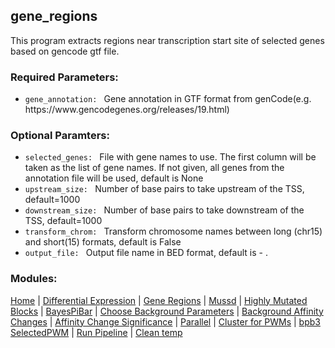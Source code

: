## gene_regions
<p>This program extracts regions near transcription start site of selected genes based on gencode gtf file. </p>

### Required Parameters:
<ul>
  <li><code>gene_annotation: </code> Gene annotation in GTF format from genCode(e.g. https://www.gencodegenes.org/releases/19.html)</li>
 </ul>

### Optional Paramters:


<ul>
  <li><code>selected_genes: </code> File with gene names to use. The first column will be taken as the list of gene names. If not given, all genes from the annotation file will be used, default is None</li>
  <li><code>upstream_size: </code> Number of base pairs to take upstream of the TSS, default=1000</li>
<li><code>downstream_size: </code> Number of base pairs to take downstream of the TSS, default=1000</li>
  <li><code>transform_chrom: </code> Transform chromosome names between long (chr15) and short(15) formats, default is False</li>
<li><code>output_file: </code> Output file name in BED format, default is - . </li>
  
 </ul>
 
 
### Modules:
[Home](index.md) | [Differential Expression](differential_expression.md) | [Gene Regions](gene_regions.md) | [Mussd](mussd.md) | [Highly Mutated Blocks](highly_mutated_blocks.md) | [BayesPiBar](bayespi_bar.md) | [Choose Background Parameters](choose_background_parameters.md) | [Background Affinity Changes](background_affinity_changes.md) | [Affinity Change Significance](affinity_change_significance_test.md) | [Parallel](parallel.md) | [Cluster for PWMs](make_cluster4pwm.md) | [bpb3 SelectedPWM](bpb3selectedPWM.md) | [Run Pipeline](run_pipeline.md) | [Clean temp](clean_tmp.md) 
